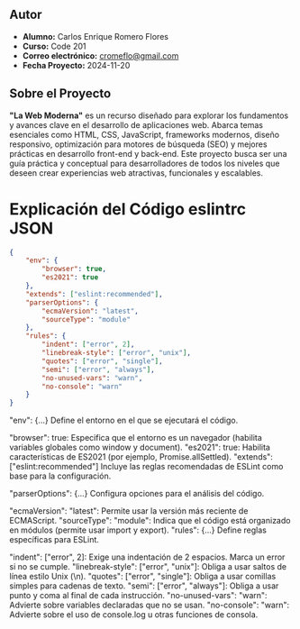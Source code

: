 ## Autor

- **Alumno:** Carlos Enrique Romero Flores  
- **Curso:** Code 201  
- **Correo electrónico:** cromeflo@gmail.com  
- **Fecha Proyecto:** 2024-11-20

## Sobre el Proyecto

**"La Web Moderna"** es un recurso diseñado para explorar los fundamentos y avances clave en el desarrollo de aplicaciones web. Abarca temas esenciales como HTML, CSS, JavaScript, frameworks modernos, diseño responsivo, optimización para motores de búsqueda (SEO) y mejores prácticas en desarrollo front-end y back-end. Este proyecto busca ser una guía práctica y conceptual para desarrolladores de todos los niveles que deseen crear experiencias web atractivas, funcionales y escalables.

# Explicación del Código eslintrc JSON

```json
{
    "env": {
        "browser": true,
        "es2021": true
    },
    "extends": ["eslint:recommended"],
    "parserOptions": {
        "ecmaVersion": "latest",
        "sourceType": "module"
    },
    "rules": {
        "indent": ["error", 2],
        "linebreak-style": ["error", "unix"],
        "quotes": ["error", "single"],
        "semi": ["error", "always"],
        "no-unused-vars": "warn",
        "no-console": "warn"
    }
}  
```

"env": {...}
Define el entorno en el que se ejecutará el código.

"browser": true: Especifica que el entorno es un navegador (habilita variables globales como window y document).
"es2021": true: Habilita características de ES2021 (por ejemplo, Promise.allSettled).
"extends": ["eslint:recommended"]
Incluye las reglas recomendadas de ESLint como base para la configuración.

"parserOptions": {...}
Configura opciones para el análisis del código.

"ecmaVersion": "latest": Permite usar la versión más reciente de ECMAScript.
"sourceType": "module": Indica que el código está organizado en módulos (permite usar import y export).
"rules": {...}
Define reglas específicas para ESLint.

"indent": ["error", 2]: Exige una indentación de 2 espacios. Marca un error si no se cumple.
"linebreak-style": ["error", "unix"]: Obliga a usar saltos de línea estilo Unix (\n).
"quotes": ["error", "single"]: Obliga a usar comillas simples para cadenas de texto.
"semi": ["error", "always"]: Obliga a usar punto y coma al final de cada instrucción.
"no-unused-vars": "warn": Advierte sobre variables declaradas que no se usan.
"no-console": "warn": Advierte sobre el uso de console.log u otras funciones de consola.